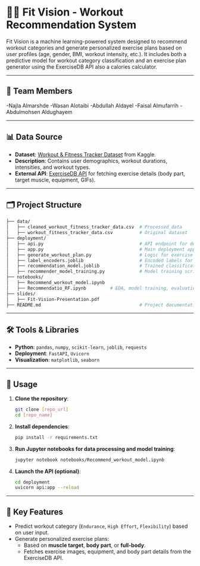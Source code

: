 # 🏋️‍♀️ Fit Vision - Workout Recommendation System

Fit Vision is a machine learning-powered system designed to recommend workout categories and generate personalized exercise plans based on user profiles (age, gender, BMI, workout intensity, etc.). It includes both a predictive model for workout category classification and an exercise plan generator using the ExerciseDB API also a calories calculator. 

---

## 👥 Team Members

-Najla Almarshde
-Wasan Alotaibi
-Abdullah Aldayel
-Faisal Almufarrih
-Abdulmohsen Aldughayem



---

## 📊 Data Source
- **Dataset**: [Workout & Fitness Tracker Dataset](https://www.kaggle.com/datasets/arashnic/workout-and-fitness-tracker-data) from Kaggle.
- **Description**: Contains user demographics, workout durations, intensities, and workout types.
- **External API**: [ExerciseDB API](https://rapidapi.com/justin-WFnsXH_t6/api/exercisedb/) for fetching exercise details (body part, target muscle, equipment, GIFs).

---

## 🗂️ Project Structure

```bash
├── data/
│   ├── cleaned_workout_fitness_tracker_data.csv  # Processed data
│   ├── workout_fitness_tracker_data.csv          # Original dataset
├── deployment/
│   ├── api.py                                    # API endpoint for deployment
│   ├── app.py                                    # Main deployment application
│   ├── generate_workout_plan.py                  # Logic for exercise plan generation
│   ├── label_encoders.joblib                     # Encoded labels for model inference
│   ├── recommendation_model.joblib               # Trained classification model
│   ├── recommender_model_training.py             # Model training script
├── notebooks/
│   ├── Recommend_workout_model.ipynb     
│   ├── Recommendatio_RF.ipynb         # EDA, model training, evaluation
├── slides/  
│   ├── Fit-Vision-Presentation.pdf                                     # Presentation slides
├── README.md                                     # Project documentation
```

---

## 🛠️ Tools & Libraries
- **Python**: `pandas`, `numpy`, `scikit-learn`, `joblib`, `requests`
- **Deployment**: `FastAPI`, `Uvicorn`
- **Visualization**: `matplotlib`, `seaborn`

---

## 🚀 Usage

1. **Clone the repository**:
   ```bash
   git clone [repo_url]
   cd [repo_name]
   ```

2. **Install dependencies**:
   ```bash
   pip install -r requirements.txt
   ```

3. **Run Jupyter notebooks for data processing and model training**:
   ```bash
   jupyter notebook notebooks/Recommend_workout_model.ipynb
   ```

4. **Launch the API (optional)**:
   ```bash
   cd deployment
   uvicorn api:app --reload
   ```

---

## 🎯 Key Features
- Predict workout category (`Endurance`, `High Effort`, `Flexibility`) based on user input.
- Generate personalized exercise plans:
  - Based on **muscle target**, **body part**, or **full-body**.
  - Fetches exercise images, equipment, and body part details from the ExerciseDB API.
